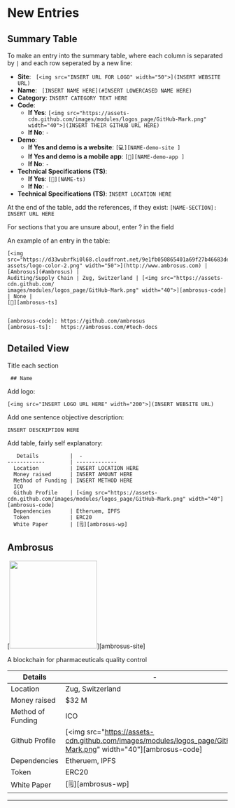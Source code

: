 # New Entries

## Summary Table

To make an entry into the summary table, where each column is separated by `|` and each row seperated by a new line:

* **Site**: ` [<img src="INSERT URL FOR LOGO" width="50">](INSERT WEBSITE URL)`
* **Name**:  `  [INSERT NAME HERE](#INSERT LOWERCASED NAME HERE) `
* **Category**:  `INSERT CATEGORY TEXT HERE`
* **Code**: 
  * **If Yes**:  `[<img src="https://assets-cdn.github.com/images/modules/logos_page/GitHub-Mark.png" width="40">](INSERT THEIR GITHUB URL HERE)`
  * **If No**: `-`
* **Demo**:
  * **If Yes and demo is a website**: `[💻][NAME-demo-site ]`
  * **If Yes and demo is a mobile app**: `[📱][NAME-demo-app ]`
  * **If No**: `-`
* **Technical Specifications (TS)**: 
  * **If Yes**: `[📃][NAME-ts)`
  * **If No**: `-`
* **Technical Specifications (TS)**: `INSERT LOCATION HERE`

At the end of the table, add the references, if they exist:
```[NAME-SECTION]: INSERT URL HERE```

For sections that you are unsure about, enter ? in the field

An example of an entry in the table:

``` 
[<img src="https://d33wubrfki0l68.cloudfront.net/9e1fb050865401a69f27b46683de38626a9372d0/9efc0/
assets/logo-color-2.png" width="50">](http://www.ambrosus.com) | [Ambrosus](#ambrosus) | 
Auditing/Supply Chain | Zug, Switzerland | [<img src="https://assets-cdn.github.com/
images/modules/logos_page/GitHub-Mark.png" width="40">][ambrosus-code] | None |
[📃][ambrosus-ts]


[ambrosus-code]: https://github.com/ambrosus
[ambrosus-ts]:   https://ambrosus.com/#tech-docs 
```


## Detailed View

Title each section 

` ## Name`

Add logo:

`[<img src="INSERT LOGO URL HERE" width="200">](INSERT WEBSITE URL)`

Add one sentence objective description:

`INSERT DESCRIPTION HERE`

Add table, fairly self explanatory:

```
   Details          |  -
------------        | -------------
  Location          | INSERT LOCATION HERE 
  Money raised      | INSERT AMOUNT HERE
  Method of Funding | INSERT METHOD HERE
  ICO
  Github Profile    | [<img src="https://assets-cdn.github.com/images/modules/logos_page/GitHub-Mark.png" width="40"][ambrosus-code]
  Dependencies      | Etheruem, IPFS
  Token             | ERC20
  White Paper       | [🗒][ambrosus-wp]
```

## Ambrosus

[<img src="https://d33wubrfki0l68.cloudfront.net/9e1fb050865401a69f27b46683de38626a9372d0/9efc0/assets/logo-color-2.png" width="200">][ambrosus-site]

A blockchain for pharmaceuticals quality control
 

   Details          |  -
------------        | -------------
  Location          | Zug, Switzerland 
  Money raised      | $32 M
  Method of Funding | ICO
  Github Profile    | [<img src="https://assets-cdn.github.com/images/modules/logos_page/GitHub-Mark.png" width="40"][ambrosus-code]
  Dependencies      | Etheruem, IPFS
  Token             | ERC20
  White Paper       | [🗒][ambrosus-wp]
 
 ___
 ```
